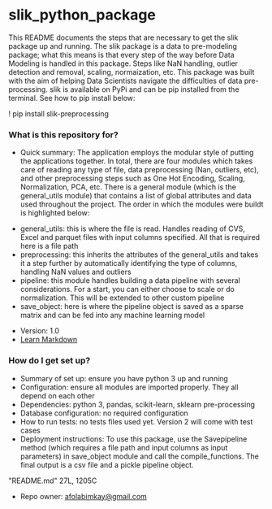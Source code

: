 # slik_python_package
This README documents the steps that are necessary to get the slik package up and running. The slik package is a data to pre-modeling package; what this means is that every step of the way before Data Modeling is handled in this package. Steps like NaN handling, outlier detection and removal, scaling, normaization, etc. This package was built with the aim of helping Data Scientists navigate the difficulties of data pre-processing. slik is available on PyPi and can be pip installed from the terminal. See how to pip install below:

! pip install slik-preprocessing

### What is this repository for? ###

* Quick summary: The application employs the modular style of putting the applications together. In total, there are four modules which takes care of reading any type of file, data preprocessing (Nan, outliers, etc), and other preprocessing steps such as One Hot Encoding, Scaling, Normalization, PCA, etc. There is a general module (which is the general_utils module) that contains a list of global attributes and data used throughout the project. The order in which the modules were buildt is highlighted below:

- general_utils: this is where the file is read. Handles reading of CVS, Excel and parquet files with input columns specified. All that is required here is a file path
- preprocessing: this inherits the attributes of the general_utils and takes it a step further by automatically identifying the type of columns, handling NaN values and outliers
- pipeline: this module handles building a data pipeline with several considerations. For a start, you can either choose to scale or do normalization. This will be extended to other custom pipeline
- save_object: here is where the pipeline object is saved as a sparse matrix and can be fed into any machine learning model

* Version: 1.0
* [Learn Markdown](https://bitbucket.org/tutorials/markdowndemo)

### How do I get set up? ###

* Summary of set up: ensure you have python 3 up and running
* Configuration: ensure all modules are imported properly. They all depend on each other
* Dependencies: python 3, pandas, scikit-learn, sklearn pre-processing
* Database configuration: no required configuration
* How to run tests: no tests files used yet. Version 2 will come with test cases
* Deployment instructions: To use this package, use the Savepipeline method (which requires a file path and input columns as input parameters) in save_object module and call the compile_functions. The final output is a csv file and a pickle pipeline object.

"README.md" 27L, 1205C
* Repo owner: afolabimkay@gmail.com
